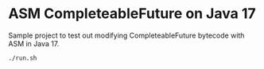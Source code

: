 ASM CompleteableFuture on Java 17
=================================

Sample project to test out modifying CompleteableFuture bytecode with ASM in Java 17.

`./run.sh`